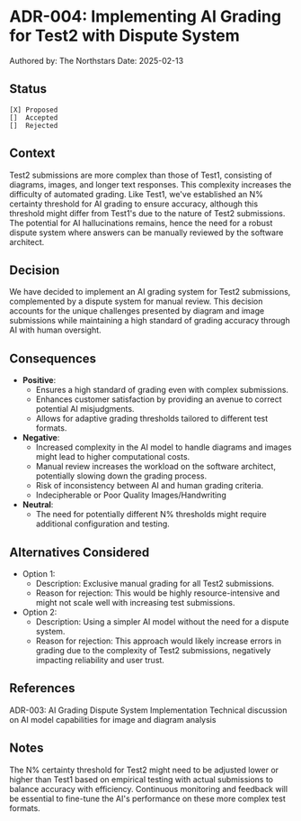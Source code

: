 # ADR-004: Implementing AI Grading for Test2 with Dispute System
Authored by: The Northstars
Date: 2025-02-13

## Status
    [X] Proposed
    []  Accepted
    []  Rejected


## Context
Test2 submissions are more complex than those of Test1, consisting of diagrams, images, and longer text responses. This complexity increases the difficulty of automated grading. Like Test1, we've established an N% certainty threshold for AI grading to ensure accuracy, although this threshold might differ from Test1's due to the nature of Test2 submissions. The potential for AI hallucinations remains, hence the need for a robust dispute system where answers can be manually reviewed by the software architect.

## Decision
We have decided to implement an AI grading system for Test2 submissions, complemented by a dispute system for manual review. This decision accounts for the unique challenges presented by diagram and image submissions while maintaining a high standard of grading accuracy through AI with human oversight.

## Consequences

- **Positive**:
  - Ensures a high standard of grading even with complex submissions.
  - Enhances customer satisfaction by providing an avenue to correct potential AI misjudgments.
  - Allows for adaptive grading thresholds tailored to different test formats.
- **Negative**:
  - Increased complexity in the AI model to handle diagrams and images might lead to higher computational costs.
  - Manual review increases the workload on the software architect, potentially slowing down the grading process.
  - Risk of inconsistency between AI and human grading criteria.
  - Indecipherable or Poor Quality Images/Handwriting
- **Neutral**:
  - The need for potentially different N% thresholds might require additional configuration and testing.


## Alternatives Considered

- Option 1:
  - Description: Exclusive manual grading for all Test2 submissions.
  - Reason for rejection: This would be highly resource-intensive and might not scale well with increasing test submissions.
- Option 2:
  - Description: Using a simpler AI model without the need for a dispute system.
  - Reason for rejection: This approach would likely increase errors in grading due to the complexity of Test2 submissions, negatively impacting reliability and user trust.


## References
ADR-003: AI Grading Dispute System Implementation
Technical discussion on AI model capabilities for image and diagram analysis


## Notes
The N% certainty threshold for Test2 might need to be adjusted lower or higher than Test1 based on empirical testing with actual submissions to balance accuracy with efficiency. Continuous monitoring and feedback will be essential to fine-tune the AI's performance on these more complex test formats.